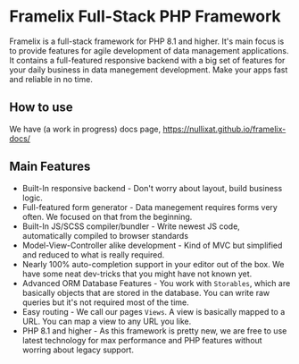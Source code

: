 # Framelix Full-Stack PHP Framework
Framelix is a full-stack framework for PHP 8.1 and higher. It's main focus is to provide features for agile development of data management applications. It contains a full-featured responsive backend with a big set of features for your daily business in data manegement development. Make your apps fast and reliable in no time.

## How to use

We have (a work in progress) docs page, https://nullixat.github.io/framelix-docs/

## Main Features
* Built-In responsive backend - Don't worry about layout, build business logic.
* Full-featured form generator - Data manegement requires forms very often. We focused on that from the beginning.
* Built-In JS/SCSS compiler/bundler - Write newest JS code, automatically compiled to browser standards
* Model-View-Controller alike development - Kind of MVC but simplified and reduced to what is really required.
* Nearly 100% auto-completion support in your editor out of the box. We have some neat dev-tricks that you might have not known yet.
* Advanced ORM Database Features - You work with `Storables`, which are basically objects that are stored in the database. You can write raw queries but it's not required most of the time.
* Easy routing - We call our pages `Views`. A view is basically mapped to a URL. You can map a view to any URL you like.
* PHP 8.1 and higher - As this framework is pretty new, we are free to use latest technology for max performance and PHP features without worring about legacy support.
